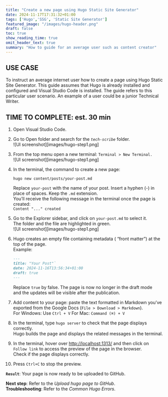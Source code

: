 ```yaml
---
title: "Create a new page using Hugo Static Site Generator"
date: 2024-11-17T17:31:32+01:00
tags: ['Hugo','SSG', 'Static Site Generator']
featured_image: "/images/hugo-header.png"
draft: false
toc: true
show_reading_time: true
omit_header_text: true
summary: "How to guide for an average user such as content creator"
---
```


## **USE CASE** 

To instruct an average internet user how to create a page using Hugo Static Site Generator. This guide assumes that Hugo is already installed and configured and Visual Studio Code is installed. The guide refers to this particular user scenario. An example of a user could be a junior Technical Writer. 

## **TIME TO COMPLETE: est. 30 min**

1. Open Visual Studio Code.   
2. Go to Open folder and search for the *`tech-scribe`* folder.  
   ![UI screenshot][images/hugo-step1.png]

3. From the top menu open a new terminal: `Terminal > New Terminal.`   
   ![UI screenshot][images/hugo-step1.png]

4. In the terminal, the command to create a new page:  
   	  
   	`hugo new content/posts/your-post.md`

   Replace `your-post` with the name of your post. Insert a hyphen (-) in place of spaces. Keep the `.md` extension.   
   You’ll receive the following message in the terminal once the page is created:  
   	`Content "..." created`

5. Go to the Explorer sidebar, and click on `your-post.md` to select it.   
   The folder and the file are highlighted in green.  
   ![UI screenshot][images/hugo-step1.png]

6. Hugo creates an empty file containing metadata ( “front matter”) at the top of the page.    
   Example: 

   ```markdown
   ---
   title: "Your Post"`
   date: 2024-11-16T13:56:34+01:00
   draft: true
   ---
    ```

   Replace `true` by false. The page is now no longer in the draft mode   
   and the updates will be visible after the publication. 

7. Add content to your page: paste the text formatted in Markdown you’ve exported from the Google Docs (`File > Download > Markdown`).   
   For Windows: Use `Ctrl + V`  For Mac: `Command (⌘) + V`

8. In the terminal, type `hugo server` to check that the page displays correctly.   
   Hugo builds the page and displays the related messages in the terminal.

9. In the terminal, hover over [http://localhost:1313/](http://localhost:1313/) and then click on   
   `Follow link` to access the preview of the page in the browser.   
   Check if the page displays correctly. 

10. Press `Ctrl+C` to stop the preview. 


**`Result`**: Your page is now ready to be uploaded to GitHub. 

**Next step**: Refer to the *Upload hugo page to GitHub*.   
**Troubleshooting**: Refer to the *Common Hugo Errors*. 

